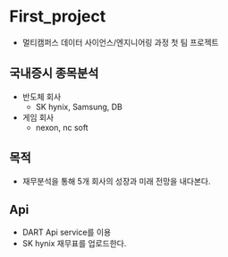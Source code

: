 # First_project
- 멀티캠퍼스 데이터 사이언스/엔지니어링 과정 첫 팀 프로젝트

## 국내증시 종목분석
- 반도체 회사
  - SK hynix, Samsung, DB
- 게임 회사
  - nexon, nc soft

## 목적
- 재무분석을 통해 5개 회사의 성장과 미래 전망을 내다본다.

## Api
- DART Api service를 이용
- SK hynix 재무표를 업로드한다.

